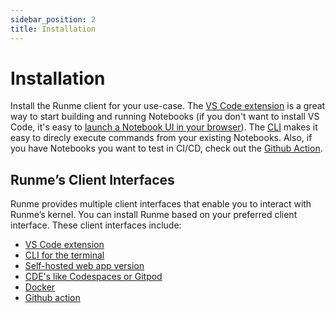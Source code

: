 ```yaml
---
sidebar_position: 2
title: Installation
---
```


# Installation

Install the Runme client for your use-case. The [VS Code extension](/installation/vscode.md) is a great way to start building and running Notebooks (if you don't want to install VS Code, it's easy to [launch a Notebook UI in your browser](/getting-started/web)). The [CLI](/installation/cli) makes it easy to direcly execute commands from your existing Notebooks. Also, if you have Notebooks you want to test in CI/CD, check out the [Github Action](https://github.com/stateful/runme-action).

## Runme’s Client Interfaces

Runme provides multiple client interfaces that enable you to interact with Runme’s kernel. You can install Runme based on your preferred client interface. These client interfaces include:

- [VS Code extension](/installation/vscode.md)
- [CLI for the terminal](/installation/cli)
- [Self-hosted web app version](/getting-started/web)
- [CDE's like Codespaces or Gitpod](/installation/cdes)
- [Docker](/installation/docker)
- [Github action](https://github.com/stateful/runme-action)
